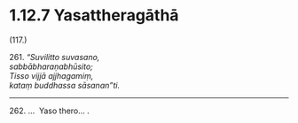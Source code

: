 

# 1.12.7 Yasattheragāthā




(117.)

261\. _“Suvilitto suvasano,_  
_sabbābharaṇabhūsito;_  
_Tisso vijjā ajjhagamiṃ,_  
_kataṃ buddhassa sāsanan”ti._  


---

262\. …  Yaso thero… .





